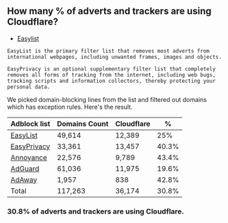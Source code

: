 ## How many % of adverts and trackers are using Cloudflare?


- [Easylist](https://web.archive.org/web/20210516110248/https://easylist.to/)
```
EasyList is the primary filter list that removes most adverts from international webpages, including unwanted frames, images and objects.

EasyPrivacy is an optional supplementary filter list that completely removes all forms of tracking from the internet, including web bugs, tracking scripts and information collectors, thereby protecting your personal data.
```


We picked domain-blocking lines from the list and filtered out domains which has exception rules.
Here's the result.


| Adblock list | Domains Count | Cloudflare | % |
| --- | --- | --- | --- |
| [EasyList](https://easylist.to/easylist/easylist.txt) | 49,614 | 12,389 | 25% |
| [EasyPrivacy](https://easylist.to/easylist/easyprivacy.txt) | 33,361 | 13,457 | 40.3% |
| [Annoyance](https://secure.fanboy.co.nz/fanboy-annoyance.txt) | 22,576 | 9,789 | 43.4% |
| [AdGuard](https://adguardteam.github.io/AdGuardSDNSFilter/Filters/filter.txt) | 61,036 | 11,975 | 19.6% |
| [AdAway](https://raw.githubusercontent.com/AdAway/adaway.github.io/master/hosts.txt) | 1,957 | 838 | 42.8% |
| Total | 117,263 | 36,174 | 30.8% |


### 30.8% of adverts and trackers are using Cloudflare.